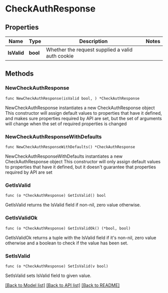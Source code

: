 # CheckAuthResponse

## Properties

Name | Type | Description | Notes
------------ | ------------- | ------------- | -------------
**IsValid** | **bool** | Whether the request supplied a valid auth cookie | 

## Methods

### NewCheckAuthResponse

`func NewCheckAuthResponse(isValid bool, ) *CheckAuthResponse`

NewCheckAuthResponse instantiates a new CheckAuthResponse object
This constructor will assign default values to properties that have it defined,
and makes sure properties required by API are set, but the set of arguments
will change when the set of required properties is changed

### NewCheckAuthResponseWithDefaults

`func NewCheckAuthResponseWithDefaults() *CheckAuthResponse`

NewCheckAuthResponseWithDefaults instantiates a new CheckAuthResponse object
This constructor will only assign default values to properties that have it defined,
but it doesn't guarantee that properties required by API are set

### GetIsValid

`func (o *CheckAuthResponse) GetIsValid() bool`

GetIsValid returns the IsValid field if non-nil, zero value otherwise.

### GetIsValidOk

`func (o *CheckAuthResponse) GetIsValidOk() (*bool, bool)`

GetIsValidOk returns a tuple with the IsValid field if it's non-nil, zero value otherwise
and a boolean to check if the value has been set.

### SetIsValid

`func (o *CheckAuthResponse) SetIsValid(v bool)`

SetIsValid sets IsValid field to given value.



[[Back to Model list]](../README.md#documentation-for-models) [[Back to API list]](../README.md#documentation-for-api-endpoints) [[Back to README]](../README.md)


